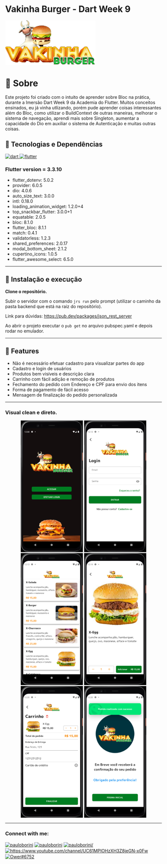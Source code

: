 # Vakinha Burger - Dart Week 9

![logo.png](logo.png)

# 📃 Sobre

Este projeto foi criado com o intuito de aprender sobre Bloc na prática, durante a Imersão Dart Week 9 da Academia do Flutter.
Muitos conceitos ensinados, eu já vinha utlizando, porém pude aprender coisas interessantes além do Bloc, como utilizar o BuildContext de outras maneiras, melhorar o sistema de navegação, aprendi mais sobre Singleton, aumentar a capacidade do Dio em auxiliar o sistema de Autenticação e muitas outras coisas. 


## 🔨 Tecnologias e Dependências

<p align="left"> <a href="https://dart.dev" target="_blank" rel="noreferrer"> <img src="https://www.vectorlogo.zone/logos/dartlang/dartlang-icon.svg" alt="dart" width="40" height="40"/> </a> <a href="https://flutter.dev" target="_blank" rel="noreferrer"> <img src="https://www.vectorlogo.zone/logos/flutterio/flutterio-icon.svg" alt="flutter" width="40" height="40"/> </a> </p>

### Flutter version = 3.3.10

- flutter_dotenv: 5.0.2
- provider: 6.0.5
- dio: 4.0.6
- auto_size_text: 3.0.0
- intl: 0.18.0
- loading_animation_widget: 1.2.0+4
- top_snackbar_flutter: 3.0.0+1
- equatable: 2.0.5
- bloc: 8.1.0
- flutter_bloc: 8.1.1
- match: 0.4.1
- validatorless: 1.2.3
- shared_preferences: 2.0.17
- modal_bottom_sheet: 2.1.2
- cupertino_icons: 1.0.5
- flutter_awesome_select: 6.5.0
---

## 🚀 Instalação e execução

**Clone o repositório.**

Subir o servidor com o comando `jrs run` pelo prompt (utilizar o caminho da pasta backend que está na raiz do repositório).

Link para dúvidas:
https://pub.dev/packages/json_rest_server

Ao abrir o projeto executar o `pub get` no arquivo pubspec.yaml e depois rodar no
emulador.


---
## 📱 Features

- Não é necessário efetuar cadastro para visualizar partes do app
- Cadastro e login de usuários
- Produtos bem visíveis e descrição clara
- Carrinho com fácil adição e remoção de produtos
- Fechamento do pedido com Endereço e CPF para envio dos itens
- Forma de pagamento de fácil acesso
- Mensagem de finalização do pedido personalizada

---

### Visual clean e direto.

<p align="center">
  <img src="1.png" width="200" />
  <img src="2.png" width="200" /> 
  <img src="3.png" width="200" /> 
  <img src="4.png" width="200" /> 
  <img src="5.png" width="200" /> 
  <img src="6.png" width="200" /> 
</p>




---
<h3 align="left">Connect with me:</h3>
<p align="left">
<a href="https://linkedin.com/in/pauloborini" target="blank"><img align="center" src="https://raw.githubusercontent.com/rahuldkjain/github-profile-readme-generator/master/src/images/icons/Social/linked-in-alt.svg" alt="pauloborini" height="30" width="40" /></a>
<a href="https://fb.com/pauloborini" target="blank"><img align="center" src="https://raw.githubusercontent.com/rahuldkjain/github-profile-readme-generator/master/src/images/icons/Social/facebook.svg" alt="pauloborini" height="30" width="40" /></a>
<a href="https://instagram.com/pauloborini/" target="blank"><img align="center" src="https://raw.githubusercontent.com/rahuldkjain/github-profile-readme-generator/master/src/images/icons/Social/instagram.svg" alt="pauloborini/" height="30" width="40" /></a>
<a href="https://www.youtube.com/@pauloborini" target="blank"><img align="center" src="https://raw.githubusercontent.com/rahuldkjain/github-profile-readme-generator/master/src/images/icons/Social/youtube.svg" alt="https://www.youtube.com/channel/UC61MPlOHzXH3Z8jeGN-x0Fw" height="30" width="40" /></a>
<a href="https://discord.gg/Ower#6752" target="blank"><img align="center" src="https://raw.githubusercontent.com/rahuldkjain/github-profile-readme-generator/master/src/images/icons/Social/discord.svg" alt="Ower#6752" height="30" width="40" /></a>
</p>

